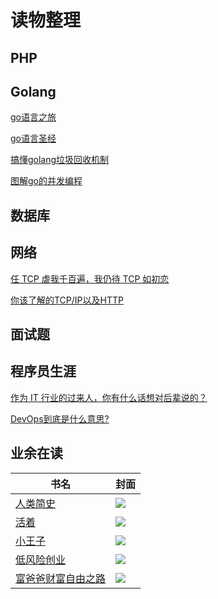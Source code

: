 # 读物整理
## PHP
## Golang
[go语言之旅](https://tour.golang.org/)

[go语言圣经](https://books.studygolang.com/gopl-zh/)

[搞懂golang垃圾回收机制](https://juejin.im/post/6844903917650722829)

[图解go的并发编程](https://studygolang.com/articles/13875)
## 数据库
## 网络
[任 TCP 虐我千百遍，我仍待 TCP 如初恋](https://www.cnblogs.com/xiaolincoding/p/12638546.html)

[你该了解的TCP/IP以及HTTP](https://juejin.im/post/6844903565685686280)
## 面试题
## 程序员生涯
[作为 IT 行业的过来人，你有什么话想对后辈说的？](https://www.zhihu.com/question/312019918/answer/1494300947)

[DevOps到底是什么意思?](https://zhuanlan.zhihu.com/p/91371659)

## 业余在读
| 书名 | 封面 |
| --- | --- |
| [人类简史](https://book.douban.com/subject/25985021/) | ![](https://tva1.sinaimg.cn/large/0081Kckwly1gk1rdcxvwkj307i0aumxd.jpg) |
| [活着](https://book.douban.com/subject/4913064/) | ![](https://tva1.sinaimg.cn/large/0081Kckwly1gk1rcs1a7wj307i0b33yq.jpg) |
| [小王子](https://book.douban.com/subject/20443559/) | ![](https://tva1.sinaimg.cn/large/0081Kckwly1gk1rc7texfj307i0ay74z.jpg) |
| [低风险创业](https://book.douban.com/subject/33395019/)  | ![](https://tva1.sinaimg.cn/large/0081Kckwly1gk1rbihndej307i0a4jrj.jpg) |
| [富爸爸财富自由之路](https://book.douban.com/subject/1004118/) | ![](https://tva1.sinaimg.cn/large/0081Kckwly1gk1re9s0i2j307i0b8gmj.jpg) |

